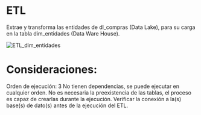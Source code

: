 # ETL  
Extrae y transforma las entidades de dl_compras (Data Lake), para su carga en la tabla dim_entidades (Data Ware House).  

![ETL_dim_entidades](https://github.com/user-attachments/assets/a9537df3-b85f-4627-be1b-46574fffd016)

# Consideraciones:
Orden de ejecución: 3
No tienen dependencias, se puede ejecutar en cualquier orden.
No es necesaria la preexistencia de las tablas, el proceso es capaz de crearlas durante la ejecución.
Verificar la conexión a la(s) base(s) de dato(s) antes de la ejecución del ETL.

